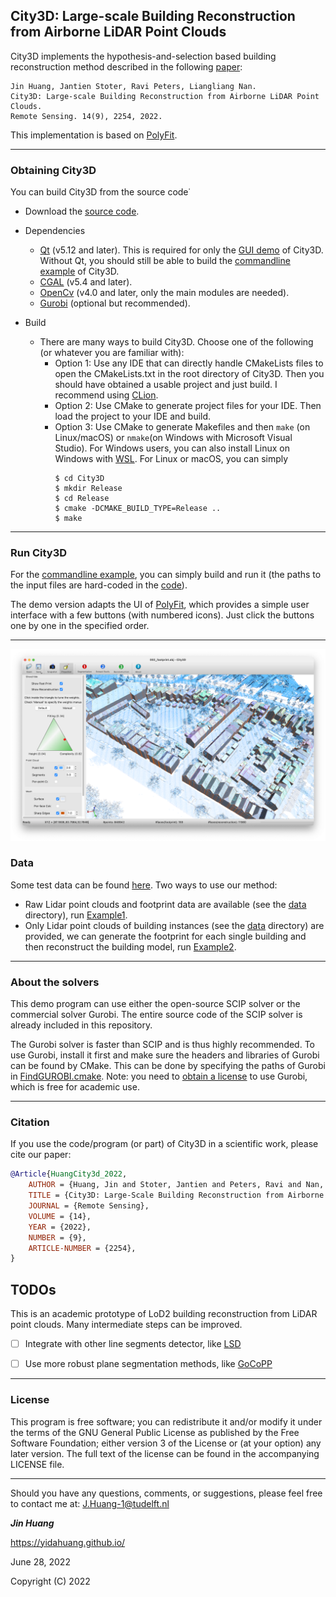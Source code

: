 ## City3D: Large-scale Building Reconstruction from Airborne LiDAR Point Clouds

City3D implements the hypothesis-and-selection based building reconstruction method described in the following [paper](https://www.mdpi.com/2072-4292/14/9/2254):
```
Jin Huang, Jantien Stoter, Ravi Peters, Liangliang Nan. 
City3D: Large-scale Building Reconstruction from Airborne LiDAR Point Clouds.
Remote Sensing. 14(9), 2254, 2022.
```

This implementation is based on [PolyFit](https://github.com/LiangliangNan/PolyFit).

---

### Obtaining City3D

You can build City3D from the source code˙

* Download the [source code](https://github.com/tudelft3d/City3D).
* Dependencies
    - [Qt](https://www.qt.io/) (v5.12 and later). This is required for only the [GUI demo](./City3D) of City3D. Without Qt, you should still be able to build the [commandline example](./Example1) of City3D.
    - [CGAL](http://www.cgal.org/index.html) (v5.4 and later).
    - [OpenCv](https://opencv.org/releases/) (v4.0 and later, only the main modules are needed).
    - [Gurobi](https://www.gurobi.com/) (optional but recommended).

* Build
    - There are many ways to build City3D. Choose one of the following (or whatever you are familiar with):
        - Option 1: Use any IDE that can directly handle CMakeLists files to open the CMakeLists.txt in the root directory of City3D. Then you should have obtained a usable project and just build. I recommend using [CLion](https://www.jetbrains.com/clion/).
        - Option 2: Use CMake to generate project files for your IDE. Then load the project to your IDE and build.
        - Option 3: Use CMake to generate Makefiles and then `make` (on Linux/macOS) or `nmake`(on Windows with Microsoft Visual Studio). For Windows users,  you can also install Linux on Windows with  [WSL](https://docs.microsoft.com/en-us/windows/wsl/install). For Linux or macOS, you can simply
            ```
            $ cd City3D
            $ mkdir Release
            $ cd Release
            $ cmake -DCMAKE_BUILD_TYPE=Release ..
            $ make
            ```
---

### Run City3D
For the [commandline example](./Example1), you can simply build and run it (the paths to the input files are hard-coded in the [code](Example1/main.cpp)).

The demo version adapts the UI of [PolyFit](https://github.com/LiangliangNan/PolyFit), which provides a simple user interface with a few buttons (with numbered icons). Just click the buttons one by one in the specified order.

---

<p align="center"> 
     <img src="./images/GUI.png" width="800"> 
</p>

### Data
Some test data can be found [here](https://github.com/tudelft3d/City3D/tree/main/data).
Two ways to use our method:
- Raw Lidar point clouds and footprint data are available (see the  [data](https://github.com/tudelft3d/City3D/tree/main/data) directory),  run  [Example1](./Example1).
- Only Lidar point clouds of building instances (see the  [data](https://github.com/tudelft3d/City3D/tree/main/data/building_instances) directory) are provided, we can generate the footprint for each single building and then reconstruct the building  model, run  [Example2](./Example2).



---

### About the solvers
This demo program can use either the open-source SCIP solver or the commercial solver Gurobi. The entire source code 
of the SCIP solver is already included in this repository.

The Gurobi solver is faster than SCIP and is thus highly recommended. To use Gurobi, install it first and make sure 
the headers and libraries of Gurobi can be found by CMake. This can be done by specifying the paths of Gurobi in [FindGUROBI.cmake](https://github.com/tudelft3d/City3D/blob/main/cmake/FindGUROBI.cmake). 
Note: you need to [obtain a license](https://www.gurobi.com/downloads/end-user-license-agreement-academic/) to use Gurobi, which is free for academic use.

---

### Citation
If you use the code/program (or part) of City3D in a scientific work, please cite our paper:

```bibtex
@Article{HuangCity3d_2022,
    AUTHOR = {Huang, Jin and Stoter, Jantien and Peters, Ravi and Nan, Liangliang},
    TITLE = {City3D: Large-Scale Building Reconstruction from Airborne LiDAR Point Clouds},
    JOURNAL = {Remote Sensing},
    VOLUME = {14},
    YEAR = {2022},
    NUMBER = {9},
    ARTICLE-NUMBER = {2254},
}

```

## TODOs
This is an academic prototype of LoD2 building reconstruction from LiDAR point clouds. Many intermediate steps can be improved.
- [ ] Integrate with other line segments detector, like [LSD](http://www.ipol.im/pub/art/2012/gjmr-lsd/?utm%20source=doi)
- [ ] Use more robust plane segmentation methods, like [GoCoPP](https://github.com/Ylannl/GoCoPP)

                           

---

### License
This program is free software; you can redistribute it and/or modify it under the terms of the GNU General Public License as published by the Free Software Foundation; either version 3 of the License or (at your option) any later version. The full text of the license can be found in the accompanying LICENSE file.

---

Should you have any questions, comments, or suggestions, please feel free to contact me at:
J.Huang-1@tudelft.nl 

**_Jin Huang_**

https://yidahuang.github.io/

June 28, 2022

Copyright (C) 2022 


